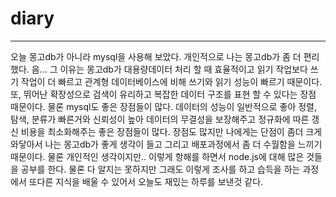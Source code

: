 # diary
___

오늘 몽고db가 아니라 mysql을 사용해 보았다. 개인적으로 나는 몽고db가 좀 더 편리 했다. 음... 그 이유는 몽고db가 대용량데이터 처리 할 때 
효율적이고 읽기 작업보다 쓰기 작업이 더 빠르고 관계형 데이터베이스에 비해 쓰기와 읽기 성능이 빠르기 때문이다. 또, 뛰어난 확장성으로 검색이 유리하고 복잡한 데이터 구조를
표현 할 수 있다는 장점 때문이다. 물론 mysql도 좋은 장점들이 많다. 데이터의 성능이 일반적으로 좋아 정렬, 탐색, 분류가 빠른거와 신뢰성이 높아 데이터의 무결성을 보장해주고
정규화에 따른 갱신 비용을 최소화해주는 좋은 장점들이 많다. 장점도 많지만 나에게는 단점이 좀더 크게 와닿아서 나는 몽고db가 좋게 생각이 들고 그리고 배포과정에서 좀 더 수월함을 느끼기
때문이다. 물론 개인적인 생각이지만.. 이렇게 항해를 하면서 node.js에 대해 많은 것들을 공부를 한다. 물론 다 알지는 못하지만 그래도 이렇게 조사를 하고 습득을 하는 과정에서
또다른 지식을 배울 수 있어서 오늘도 재밌는 하루를 보낸것 같다.

